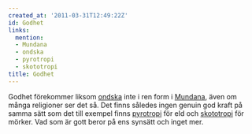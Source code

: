 ```yaml
---
created_at: '2011-03-31T12:49:22Z'
id: Godhet
links:
  mention:
  - Mundana
  - ondska
  - pyrotropi
  - skototropi
title: Godhet
---
```


Godhet förekommer liksom [ondska] inte i ren form i [Mundana], även om många religioner ser det så.
Det finns således ingen genuin god kraft på samma sätt som det till exempel finns [pyrotropi] för
eld och [skototropi] för mörker. Vad som är gott beror på ens synsätt och inget mer.

  [ondska]: ondska
  [Mundana]: Mundana
  [pyrotropi]: pyrotropi
  [skototropi]: skototropi
